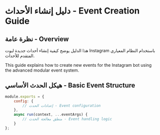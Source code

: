 # دليل إنشاء الأحداث - Event Creation Guide

## نظرة عامة - Overview

هذا الدليل يوضح كيفية إنشاء أحداث جديدة لبوت Instagram باستخدام النظام المعياري المتقدم للأحداث.

This guide explains how to create new events for the Instagram bot using the advanced modular event system.

## هيكل الحدث الأساسي - Basic Event Structure

```javascript
module.exports = {
    config: {
        // إعدادات الحدث - Event configuration
    },
    async run(context, ...eventArgs) {
        // منطق معالجة الحدث - Event handling logic
    }
};
